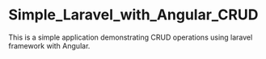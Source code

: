 # Simple_Laravel_with_Angular_CRUD
This is a simple application demonstrating CRUD operations using laravel framework with Angular.

